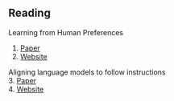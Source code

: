 ## Reading

Learning from Human Preferences  
1. [Paper](https://arxiv.org/pdf/1706.03741.pdf)  
2. [Website](https://openai.com/research/learning-from-human-preferences)

Aligning language models to follow instructions  
3. [Paper](https://arxiv.org/abs/2203.02155)  
4. [Website](https://openai.com/research/instruction-following)
